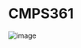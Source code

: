 # CMPS361
![image](https://github.com/user-attachments/assets/15100e5c-08d5-495d-bfe2-8b9d0c7430b5)
